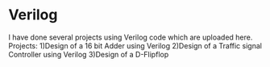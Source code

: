 # Verilog
I have done several projects using Verilog code which are uploaded here.
Projects:
1)Design of a 16 bit Adder using Verilog
2)Design of a Traffic signal Controller using Verilog
3)Design of a D-Flipflop
